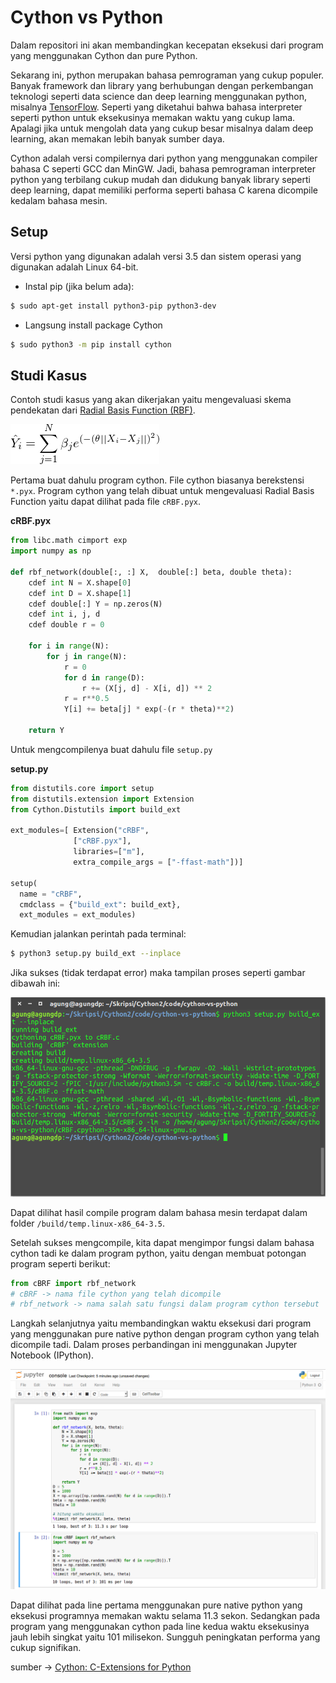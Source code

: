 # Cython vs Python

Dalam repositori ini akan membandingkan kecepatan eksekusi dari program yang menggunakan Cython dan pure Python.

Sekarang ini, python merupakan bahasa pemrograman yang cukup populer. Banyak framework dan library yang berhubungan dengan perkembangan teknologi seperti data science dan deep learning menggunakan python, misalnya [TensorFlow](https://www.tensorflow.org/). Seperti yang diketahui bahwa bahasa interpreter seperti python untuk eksekusinya memakan waktu yang cukup lama. Apalagi jika untuk mengolah data yang cukup besar misalnya dalam deep learning, akan memakan lebih banyak sumber daya.

Cython adalah versi compilernya dari python yang menggunakan compiler bahasa C seperti GCC dan MinGW. Jadi, bahasa pemrograman interpreter python yang terbilang cukup mudah dan didukung banyak library seperti deep learning, dapat memiliki performa seperti bahasa C karena dicompile kedalam bahasa mesin.


## Setup
Versi python yang digunakan adalah versi 3.5 dan sistem operasi yang digunakan adalah Linux 64-bit.

- Instal pip (jika belum ada):
```sh
$ sudo apt-get install python3-pip python3-dev
```
- Langsung install package Cython
```sh
$ sudo python3 -m pip install cython
```

## Studi Kasus
Contoh studi kasus yang akan dikerjakan yaitu mengevaluasi skema pendekatan dari [Radial Basis Function (RBF)](http://en.wikipedia.org/wiki/Radial_basis_function). 

![function](https://github.com/agungdwiprasetyo/cython-vs-python/raw/master/pic/rbf.png)

Pertama buat dahulu program cython. File cython biasanya berekstensi ```*.pyx```. Program cython yang telah dibuat untuk mengevaluasi Radial Basis Function yaitu dapat dilihat pada file ```cRBF.pyx```. 

**cRBF.pyx**
```python
from libc.math cimport exp 
import numpy as np

def rbf_network(double[:, :] X,  double[:] beta, double theta):
    cdef int N = X.shape[0]
    cdef int D = X.shape[1]
    cdef double[:] Y = np.zeros(N)
    cdef int i, j, d
    cdef double r = 0

    for i in range(N):
        for j in range(N):
            r = 0
            for d in range(D):
                r += (X[j, d] - X[i, d]) ** 2
            r = r**0.5
            Y[i] += beta[j] * exp(-(r * theta)**2)

    return Y
```

Untuk mengcompilenya buat dahulu file ```setup.py``` 

**setup.py**
```python
from distutils.core import setup
from distutils.extension import Extension
from Cython.Distutils import build_ext

ext_modules=[ Extension("cRBF",
              ["cRBF.pyx"],
              libraries=["m"],
              extra_compile_args = ["-ffast-math"])]

setup(
  name = "cRBF",
  cmdclass = {"build_ext": build_ext},
  ext_modules = ext_modules)
```

Kemudian jalankan perintah pada terminal:
```sh
$ python3 setup.py build_ext --inplace
```
Jika sukses (tidak terdapat error) maka tampilan proses seperti gambar dibawah ini:

![progress](https://github.com/agungdwiprasetyo/cython-vs-python/raw/master/pic/processbuild.png)

Dapat dilihat hasil compile program dalam bahasa mesin terdapat dalam folder ```/build/temp.linux-x86_64-3.5```.

Setelah sukses mengcompile, kita dapat mengimpor fungsi dalam bahasa cython tadi ke dalam program python, yaitu dengan membuat potongan program seperti berikut:
```python
from cBRF import rbf_network
# cBRF -> nama file cython yang telah dicompile
# rbf_network -> nama salah satu fungsi dalam program cython tersebut
```

Langkah selanjutnya yaitu membandingkan waktu eksekusi dari program yang menggunakan pure native python dengan program cython yang telah dicompile tadi. Dalam proses perbandingan ini menggunakan Jupyter Notebook (IPython). 

![console](https://github.com/agungdwiprasetyo/cython-vs-python/raw/master/pic/console.png)

Dapat dilihat pada line pertama menggunakan pure native python yang eksekusi programnya memakan waktu selama 11.3 sekon. Sedangkan pada program yang menggunakan cython pada line kedua waktu eksekusinya jauh lebih singkat yaitu 101 milisekon. Sungguh peningkatan performa yang cukup signifikan.

sumber -> [Cython: C-Extensions for Python](http://cython.org/)
